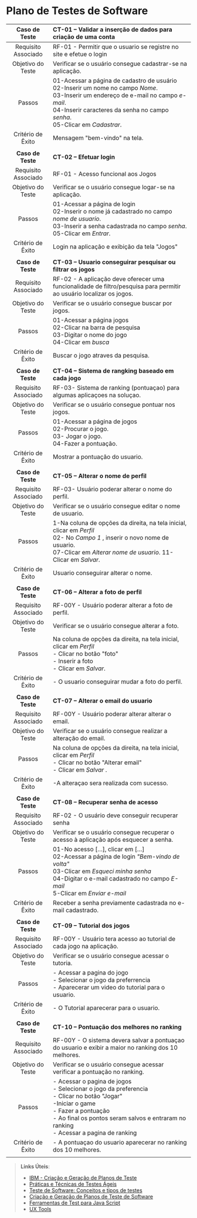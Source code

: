 # Plano de Testes de Software


 
| **Caso de Teste** 	| **CT-01 – Validar a inserção de dados para criação de uma conta** 	|
|:---:	|:---	|
|	Requisito Associado 	| RF-01 -  Permitir que o usuario se registre no site e efetue o login |
| Objetivo do Teste 	| Verificar se o usuário consegue cadastrar-se na aplicação. |
| Passos 	| 01-Acessar a página de cadastro de usuário <br> 02-Inserir um nome no campo _Nome_. <br> 03-Inserir um endereço de e-mail no campo _e-mail_. <br> 04-Inserir caracteres da senha no campo _senha_.<br> 05-Clicar em _Cadastrar_. |
|Critério de Êxito | Mensagem "bem-vindo" na tela. |
|  	|  	|
| **Caso de Teste**	| **CT-02 – Efetuar login**	|
|	Requisito Associado 	| RF-01 - Acesso funcional aos Jogos |
| Objetivo do Teste 	| Verificar se o usuário consegue logar-se na aplicação. |
| Passos 	| 01-Acessar a página de login  <br> 02-Inserir o nome já cadastrado no campo _nome de usuario_. <br> 03-Inserir a senha cadastrada no campo _senha_.<br> 05-Clicar em _Entrar_. |
|Critério de Êxito | Login na aplicação e exibição da tela "Jogos" |
|  	|  	|
| **Caso de Teste**	| **CT-03 – Usuario conseguirar pesquisar ou filtrar os jogos**	|
|Requisito Associado | RF-02	- A aplicação deve oferecer uma funcionalidade de filtro/pesquisa para permitir ao usuário localizar os jogos.|
| Objetivo do Teste 	| Verificar se o usuário consegue buscar por jogos. |
| Passos 	|  01-Acessar a página jogos <br> 02-Clicar na barra de pesquisa <br> 03-Digitar o nome do jogo <br> 04-Clicar em _busca_ |
|Critério de Êxito | Buscar o jogo atraves da pesquisa. |
|  	|  	|
| **Caso de Teste**	| **CT-04 – Sistema de rangking baseado em cada jogo**	|
|Requisito Associado | RF-03- Sistema de ranking (pontuaçao) para algumas aplicaçoes na soluçao. |
| Objetivo do Teste 	| Verificar se o usuário consegue pontuar nos jogos. |
| Passos 	| 01-Acessar a página de jogos  <br> 02-Procurar o jogo. <br> 03- Jogar o jogo.<br> 04-Fazer a pontuação.
|Critério de Êxito | Mostrar a pontuação do usuario. |
|  	|  	|
| **Caso de Teste**	| **CT-05 – Alterar o nome de perfil**	|
|Requisito Associado | RF-03- Usuário poderar alterar o nome do perfil. |
| Objetivo do Teste 	| Verificar se o usuário consegue editar o nome de usuario. |
| Passos 	| 1-Na coluna de opções da direita, na tela inicial, clicar em _Perfil_ <br> 02- No _Campo 1_ , inserir o novo nome de usuario. <br> 07-Clicar em _Alterar nome de usuario_.  11- Clicar em _Salvar_. |
|Critério de Êxito | Usuario conseguirar alterar o nome. |
|  	|  	|
| **Caso de Teste**	| **CT-06 – Alterar a foto de perfil**	|
|Requisito Associado | RF-00Y	- Usuário poderar alterar a foto de perfil. |
| Objetivo do Teste 	| Verificar se o usuário consegue alterar a foto. |
| Passos 	 |Na coluna de opções da direita, na tela inicial, clicar em _Perfil_ <br> - Clicar no botão "foto" <br> - Inserir a foto <br> - Clicar em _Salvar_. |
|Critério de Êxito | - O usuario conseguirar mudar a foto do perfil. |
|  	|  	|
| **Caso de Teste**	| **CT-07 – Alterar o email do usuario**	|
|Requisito Associado | RF-00Y	- Usuário poderar alterar alterar o email. |
| Objetivo do Teste 	| Verificar se o usuário consegue realizar a alteração do email. |
| Passos 	| Na coluna de opções da direita, na tela inicial, clicar em _Perfil_ <br> - Clicar no botão "Alterar email" <br>   - Clicar em _Salvar_ .|
|Critério de Êxito | -A alteraçao sera realizada com sucesso. |
|  	|  	|
| **Caso de Teste**	| **CT-08 – Recuperar senha de acesso**	|
|Requisito Associado | RF-02	- O usuário deve conseguir recuperar senha |
| Objetivo do Teste 	| Verificar se o usuário consegue recuperar o acesso à aplicação após esquecer a senha. |
| Passos 	| 01-No acesso […], clicar em […] <br> 02-Acessar a página de login _"Bem-vindo de volta"_ <br> 03-Clicar em _Esqueci minha senha_ <br> 04-Digitar o e-mail cadastrado no campo _E-mail_ <br> 5-Clicar em _Enviar e-mail_ |
|Critério de Êxito | Receber a senha previamente cadastrada no e-mail cadastrado. |
|  	|  	|
| **Caso de Teste**	| **CT-09 – Tutorial dos jogos**	|
|Requisito Associado | RF-00Y	- Usuário tera acesso ao tutorial de cada jogo na aplicação. |
| Objetivo do Teste 	|  Verificar se o usuário consegue acessar o tutoria. |
| Passos 	| - Acessar a pagina do jogo <br> - Selecionar o jogo da preferrencia  <br> - Aparecerar um  video do tutorial para o usuario.  |
|Critério de Êxito | - O Tutorial aparecerar para o usuario. |
|  	|  	|
| **Caso de Teste**	| **CT-10 – Pontuação dos melhores no ranking**	|
|Requisito Associado | RF-00Y	- O sistema devera salvar a pontuaçao do usuario e exibir a maior no ranking dos 10 melhores. |
| Objetivo do Teste 	| Verificar se o usuário consegue acessar verificar a pontuação no ranking. |
| Passos 	| - Acessar o pagina de jogos <br> - Selecionar o jogo da preferencia <br> - Clicar no botão "Jogar" <br> -Iniciar o game <br> - Fazer a pontuação <br> - Ao final os pontos seram salvos e entraram no ranking <br> - Acessar a pagina de ranking  |
|Critério de Êxito | - A pontuaçao do usuario aparecerar no ranking dos 10 melhores. |
|  	|  	|

 
> **Links Úteis**:
> - [IBM - Criação e Geração de Planos de Teste](https://www.ibm.com/developerworks/br/local/rational/criacao_geracao_planos_testes_software/index.html)
> - [Práticas e Técnicas de Testes Ágeis](http://assiste.serpro.gov.br/serproagil/Apresenta/slides.pdf)
> -  [Teste de Software: Conceitos e tipos de testes](https://blog.onedaytesting.com.br/teste-de-software/)
> - [Criação e Geração de Planos de Teste de Software](https://www.ibm.com/developerworks/br/local/rational/criacao_geracao_planos_testes_software/index.html)
> - [Ferramentas de Test para Java Script](https://geekflare.com/javascript-unit-testing/)
> - [UX Tools](https://uxdesign.cc/ux-user-research-and-user-testing-tools-2d339d379dc7)
